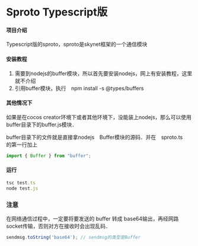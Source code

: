 # Sproto Typescript版

#### 项目介绍
Typescript版的sproto，sproto是skynet框架的一个通信模块


#### 安装教程

1. 需要到nodejs的buffer模块，所以首先要安装nodejs，网上有安装教程，这里就不介绍
2. 引用buffer模块，执行　npm install -s @types/buffers

#### 其他情况下
如果是在cocos creator环境下或者其他环境下，没能装上nodejs，那么可以使用buffer目录下的buffer.js模块．  

buffer目录下的文件就是直接拿nodejs　Buffer模块的源码．并在　sproto.ts　的第一行加上
```js
import { Buffer } from "buffer";
```


#### 运行
```js
tsc test.ts
node test.js
```
### 注意
在网络通信过程中，一定要将要发送的 buffer 转成 base64输出，再经网路socket传输，否则对方在接收时会出现乱码．
```js
sendmsg.toString('base64'); // sendmsg的类型是Buffer
```
